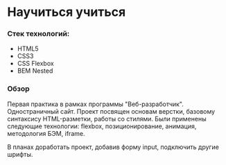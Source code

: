 # Научиться учиться

### Стек технологий:

- HTML5
- CSS3
- CSS Flexbox
- BEM Nested

### Обзор
Первая практика в рамках программы "Веб-разработчик". 
Одностраничный сайт.
Проект посвящен основам верстки, базовому синтаксису HTML-разметки, работы со стилями.
Были применены следующие технологии: flexbox, позиционирование, анимация, методология БЭМ, iframe.

В планах доработать проект, добавив форму input, подключить другие шрифты.

